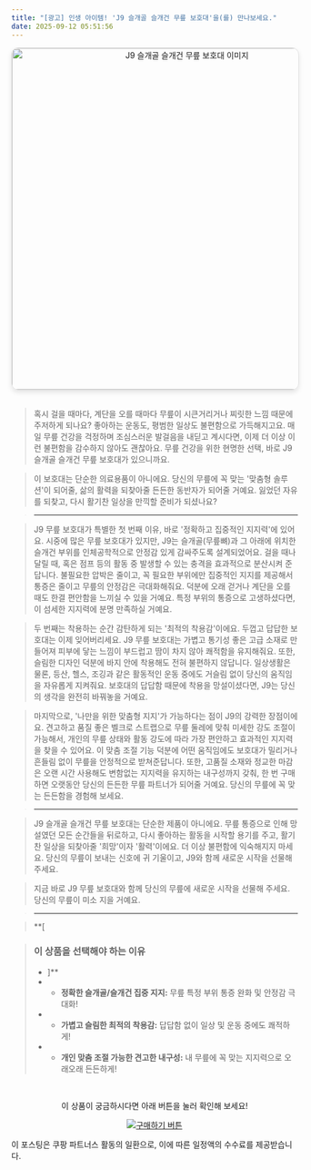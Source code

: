 ```yaml
---
title: "[광고] 인생 아이템! 'J9 슬개골 슬개건 무릎 보호대'을(를) 만나보세요."
date: 2025-09-12 05:51:56
---
```


<div align="center">
    <a href="https://link.coupang.com/re/AFFSDP?lptag=AF8916626&pageKey=9049981990&itemId=26560961854&vendorItemId=93410017519&traceid=V0-153-d2ed4e363e1a1952&requestid=20250912145134157188065717&token=31850C%7CGM" target="_blank">
        <img src="https://ads-partners.coupang.com/image1/ISX-xxkcdXtBY32dIR16GBKB9LkAf2NmZ_CBM_NQSoT7Allq4aoSbQwjmP9cgVbAKGxbxQFNA2Jvl4hkHWm_H-z5XIcQJrP1RBPdHmbMaLrtbZm19S8Ev-8IdqlDcqzyqU-we6q8Ofz7FeaNdNWpET_9HyZGmmuVdz71fjW25vaWadAVr4TPRpDmIa4kLJDsPKKYmdExbjSJR6EcqJD30unOEi7I-gNfxWUtCb7KiymrOHwd5g0Df_VxQvKQNAqVdl5wiOGq7BGkL7lIAPyQegHRF4MZpDrwtSKGynJ_4pmrLBedkW63UrBcxedCQZXU4YsMQpf0tB3qJbW8zAkPPMbg0RV_cVU=" alt="J9 슬개골 슬개건 무릎 보호대 이미지" width="600" style="max-width: 100%; height: auto; border-radius: 12px; border: 1px solid #e0e0e0; box-shadow: 0 4px 8px rgba(0,0,0,0.1);">
    </a>
</div>
<br>

> 혹시 걸을 때마다, 계단을 오를 때마다 무릎이 시큰거리거나 찌릿한 느낌 때문에 주저하게 되나요? 좋아하는 운동도, 평범한 일상도 불편함으로 가득해지고요. 매일 무릎 건강을 걱정하며 조심스러운 발걸음을 내딛고 계시다면, 이제 더 이상 이런 불편함을 감수하지 않아도 괜찮아요. 무릎 건강을 위한 현명한 선택, 바로 J9 슬개골 슬개건 무릎 보호대가 있으니까요.

> 이 보호대는 단순한 의료용품이 아니에요. 당신의 무릎에 꼭 맞는 '맞춤형 솔루션'이 되어줄, 삶의 활력을 되찾아줄 든든한 동반자가 되어줄 거예요. 잃었던 자유를 되찾고, 다시 활기찬 일상을 만끽할 준비가 되셨나요?

> ---

> J9 무릎 보호대가 특별한 첫 번째 이유, 바로 '정확하고 집중적인 지지력'에 있어요. 시중에 많은 무릎 보호대가 있지만, J9는 슬개골(무릎뼈)과 그 아래에 위치한 슬개건 부위를 인체공학적으로 안정감 있게 감싸주도록 설계되었어요. 걸을 때나 달릴 때, 혹은 점프 등의 활동 중 발생할 수 있는 충격을 효과적으로 분산시켜 준답니다. 불필요한 압박은 줄이고, 꼭 필요한 부위에만 집중적인 지지를 제공해서 통증은 줄이고 무릎의 안정감은 극대화해줘요. 덕분에 오래 걷거나 계단을 오를 때도 한결 편안함을 느끼실 수 있을 거예요. 특정 부위의 통증으로 고생하셨다면, 이 섬세한 지지력에 분명 만족하실 거예요.

> 두 번째는 착용하는 순간 감탄하게 되는 '최적의 착용감'이에요. 두껍고 답답한 보호대는 이제 잊어버리세요. J9 무릎 보호대는 가볍고 통기성 좋은 고급 소재로 만들어져 피부에 닿는 느낌이 부드럽고 땀이 차지 않아 쾌적함을 유지해줘요. 또한, 슬림한 디자인 덕분에 바지 안에 착용해도 전혀 불편하지 않답니다. 일상생활은 물론, 등산, 헬스, 조깅과 같은 활동적인 운동 중에도 거슬림 없이 당신의 움직임을 자유롭게 지켜줘요. 보호대의 답답함 때문에 착용을 망설이셨다면, J9는 당신의 생각을 완전히 바꿔놓을 거예요.

> 마지막으로, '나만을 위한 맞춤형 지지'가 가능하다는 점이 J9의 강력한 장점이에요. 견고하고 품질 좋은 벨크로 스트랩으로 무릎 둘레에 맞춰 미세한 강도 조절이 가능해서, 개인의 무릎 상태와 활동 강도에 따라 가장 편안하고 효과적인 지지력을 찾을 수 있어요. 이 맞춤 조절 기능 덕분에 어떤 움직임에도 보호대가 밀리거나 흔들림 없이 무릎을 안정적으로 받쳐준답니다. 또한, 고품질 소재와 정교한 마감은 오랜 시간 사용해도 변함없는 지지력을 유지하는 내구성까지 갖춰, 한 번 구매하면 오랫동안 당신의 든든한 무릎 파트너가 되어줄 거예요. 당신의 무릎에 꼭 맞는 든든함을 경험해 보세요.

> ---

> J9 슬개골 슬개건 무릎 보호대는 단순한 제품이 아니에요. 무릎 통증으로 인해 망설였던 모든 순간들을 뒤로하고, 다시 좋아하는 활동을 시작할 용기를 주고, 활기찬 일상을 되찾아줄 '희망'이자 '활력'이에요. 더 이상 불편함에 익숙해지지 마세요. 당신의 무릎이 보내는 신호에 귀 기울이고, J9와 함께 새로운 시작을 선물해 주세요.

> 지금 바로 J9 무릎 보호대와 함께 당신의 무릎에 새로운 시작을 선물해 주세요. 당신의 무릎이 미소 지을 거예요.

> ---

> **[


> ### 이 상품을 선택해야 하는 이유
> - ]**
> - *   **정확한 슬개골/슬개건 집중 지지:** 무릎 특정 부위 통증 완화 및 안정감 극대화!
> - *   **가볍고 슬림한 최적의 착용감:** 답답함 없이 일상 및 운동 중에도 쾌적하게!
> - *   **개인 맞춤 조절 가능한 견고한 내구성:** 내 무릎에 꼭 맞는 지지력으로 오래오래 든든하게!


<br>

<div align="center">
  <p>이 상품이 궁금하시다면 아래 버튼을 눌러 확인해 보세요!</p>
  <a href="https://link.coupang.com/re/AFFSDP?lptag=AF8916626&pageKey=9049981990&itemId=26560961854&vendorItemId=93410017519&traceid=V0-153-d2ed4e363e1a1952&requestid=20250912145134157188065717&token=31850C%7CGM" target="_blank">
    <img src="https://img.shields.io/badge/지금 바로 구매하기-FF5722?style=for-the-badge&logo=coupa&logoColor=white" alt="구매하기 버튼">
  </a>
</div>

이 포스팅은 쿠팡 파트너스 활동의 일환으로, 이에 따른 일정액의 수수료를 제공받습니다.
